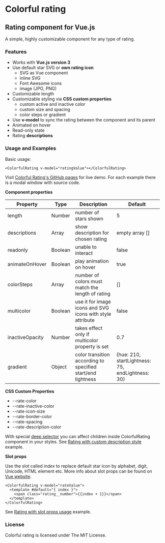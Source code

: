 # Colorful rating

## Rating component for Vue.js

A simple, highly customizable component for any type of rating.

### Features

* Works with **Vue.js version 3**
* Use default star SVG or **own rating icon**
    - SVG as Vue component
    - inline SVG
    - Font Awesome icons
    - image (JPG, PNG)
* Customizable length
* Customizable styling via **CSS custom properties**
    - custom active and inactive color
    - custom size and spacing
    - color steps or gradient
* Use **v-model** to sync the rating between the component and its parent
* Animated on hover
* Read-only state
* Rating **descriptions**


### Usage and Examples

Basic usage:
```vue
<ColorfulRating v-model="ratingValue"></ColorfulRating>
```
Visit [Colorful Rating's GitHub pages](jlubojacka.github.io/colorful-rating/) for live demo. 
For each example there is a modal window with source code.

**Component properties**

| Property | Type |  Description | Default |
| -------- | ---- | ------------ |-------- |
| length | Number | number of stars shown | 5 |
| descriptions | Array | show description for chosen rating| empty array [] |
| readonly | Boolean | unable to interact | false |
| animateOnHover | Boolean | play animation on hover |  true |
| colorSteps| Array | number of colors must match the length of rating | [] |
| multicolor | Boolean | use it for image icons and SVG icons with style attribute |false|
| inactiveOpacity | Number | takes effect only if multicolor property is set | 0.7 |
| gradient | Object | color transition according to specified start/end lightness | {hue: 210, startLightness: 75, endLightness: 30} |


**CSS Custom Properties**
* --rate-color
* --rate-inactive-color
* --rate-icon-size
* --rate-border-color
* --rate-spacing
* --rate-description-color

With special [deep selector](https://vuejs.org/api/sfc-css-features.html#deep-selectors) you can affect children inside ColorfulRating component in your styles.
See [Rating with custom description style](jlubojacka.github.io/colorful-rating/#description-style) example.

**Slot props**

Use the slot called _index_ to replace default star icon  by alphabet, digit, Unicode, HTML element etc.
More info about slot props can be found on [Vue website](https://vuejs.org/guide/components/slots.html#named-scoped-slots).
```vue
<ColorfulRating v-model="rateValue">
  <template #default="{ index }">
    <span class="rating__number">{{index + 1}}</span>
  </template>
</ColorfulRating>
```
See [Rating with slot props usage](jlubojacka.github.io/colorful-rating/#numerical-rating) example.

### License

Colorful rating is licensed under The MIT License.

